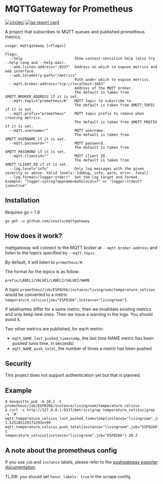 # MQTTGateway for Prometheus

[![circleci](https://circleci.com/gh/inuits/mqttgateway/tree/master.svg?style=shield)][circleci]
[![go report card](https://goreportcard.com/badge/github.com/inuits/mqttgateway)][goreportcard]

A project that subscribes to MQTT queues and published prometheus metrics.

```
usage: mqttgateway [<flags>]

Flags:
  --help                        Show context-sensitive help (also try --help-long and --help-man).
  --web.listen-address=":9337"  Address on which to expose metrics and web interface.
  --web.telemetry-path="/metrics"
                                Path under which to expose metrics.
  --mqtt.broker-address="tcp://localhost:1883"
                                Address of the MQTT broker.
                                The default is taken from $MQTT_BROKER_ADDRESS if it is set.
  --mqtt.topic="prometheus/#"   MQTT topic to subscribe to.
                                The default is taken from $MQTT_TOPIC if it is set.
  --mqtt.prefix="prometheus"    MQTT topic prefix to remove when creating metrics.
                                The default is taken from $MQTT_PREFIX if it is set.
  --mqtt.username=""            MQTT username.
                                The default is taken from $MQTT_USERNAME if it is set.
  --mqtt.password=""            MQTT password.
                                The default is taken from $MQTT_PASSWORD if it is set.
  --mqtt.clientid=""            MQTT client ID.
                                The default is taken from $MQTT_CLIENT_ID if it is set.
  --log.level="info"            Only log messages with the given severity or above. Valid levels: [debug, info, warn, error, fatal]
  --log.format="logger:stderr"  Set the log target and format. Example: "logger:syslog?appname=bob&local=7" or "logger:stdout?json=true"
```

## Installation

Requires go > 1.9

```
go get -u github.com/inuits/mqttgateway
```

## How does it work?

mqttgateway will connect to the MQTT broker at `--mqtt.broker-address` and
listen to the topics specified by `--mqtt.topic`.

By default, it will listen to `prometheus/#`.

The format for the topics is as follow:

`prefix/LABEL1/VALUE1/LABEL2/VALUE2/NAME`

A topic `prometheus/job/ESP8266/instance/livingroom/temperature_celsius` would
be converted to a metric
`temperature_celsius{job="ESP8266",instance="livingroom"}`.

If labelnames differ for a same metric, then we invalidate existing metrics and
only keep new ones. Then we issue a warning in the logs. You should avoid it.

Two other metrics are published, for each metric:

- `mqtt_NAME_last_pushed_timestamp`, the last time NAME metric has been pushed
(unix time, in seconds)
- `mqtt_NAME_push_total`, the number of times a metric has been pushed

## Security

This project does not support authentication yet but that is planned.

## Example

```
$ mosquitto_pub -m 20.2 -t prometheus/job/ESP8266/instance/livingroom/temperature_celsius
$ curl -s http://127.0.0.1:9337/metrics|grep temperature_celsius|grep -v '#'
mqtt_temperature_celsius_last_pushed_timestamp{instance="livingroom",job="ESP8266"} 1.525185129171293e+09
mqtt_temperature_celsius_push_total{instance="livingroom",job="ESP8266"} 1
temperature_celsius{instance="livingroom",job="ESP8266"} 20.2
```

## A note about the prometheus config

If you use `job` and `instance` labels, please refer to the [pushgateway
exporter
documentation](https://github.com/prometheus/pushgateway#about-the-job-and-instance-labels).

TL;DR: you should set `honor_labels: true` in the scrape config.

[circleci]:https://circleci.com/gh/inuits/mqttgateway
[goreportcard]:https://goreportcard.com/report/github.com/inuits/mqttgateway
